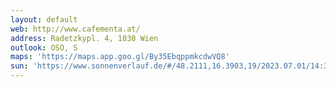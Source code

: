 ```yaml
---
layout: default
web: http://www.cafementa.at/
address: Radetzkypl. 4, 1030 Wien
outlook: OSO, S
maps: 'https://maps.app.goo.gl/By35EbqppmkcdwVQ8'
sun: 'https://www.sonnenverlauf.de/#/48.2111,16.3903,19/2023.07.01/14:36/1/0'
---
```

<div id="map" class="map"></div>

<script>

// https://digitales.wien.gv.at/wp-content/uploads/sites/47/2019/01/adressservice-doku.pdf
var geocodeapi='http://data.wien.gv.at/daten/OGDAddressService.svc/GetAddressInfo?crs=EPSG:31256&Address=';

var map;
var search_done=false;
var kote=0;

async function fetchData(addr)
{
    try {
       const response= await fetch(geocodeapi+addr)
       const data= await response.json();
       mypoint=data.features[0].geometry.coordinates;
       return mypoint;

    } catch (error) {
      console.error('Error fetching data:', error);
    }
}

 var vectorLayer = new ol.layer.Vector({ 
            source: new ol.source.Vector({
                format: new ol.format.GeoJSON(),
                url: function (extent) {
                   // console.log ('wfs request');
                return 'https://data.wien.gv.at/daten/geo' +
                '?service=WFS' + 
                '&request=GetFeature' +
                '&version=1.1.0' +
                '&typeName=ogdwien:FMZKBKMOGD'+
                '&srsName=EPSG:31256' +
                '&outputFormat=application/json' +
                '&bbox=' + extent.join(',') + ',EPSG:31256';
                },
                strategy: ol.loadingstrategy.bbox,
            }),
        });


vectorLayer.getSource().on('change', 
    function(evt){
    const source = evt.target;
    const numFeatures = source.getFeatures().length;

    if (search_done || source.getState() != 'ready' || numFeatures<2) 
        return;

    console.log("marching the sundir");
    var centerCoordinates = map.getView().getCenter();

    features = vectorLayer.getSource().getFeaturesAtCoordinate(centerCoordinates)
    startbuilding_id=features[0].getProperties().BW_GEB_ID;
    console.log ("startbuilding "+startbuilding_id);

    //TODO: get building id at start
    // dont stop till we got a new building id

    outside_startbuilding=[];
    for (let i = 1; i <= 150; i+=1) {
        coords=[centerCoordinates[0] - Math.cos(sunAzimuth)*i,
            centerCoordinates[1] - Math.sin(sunAzimuth)*i];

        features = vectorLayer.getSource().getFeaturesAtCoordinate(coords);
        if (features.length==0 && outside_startbuilding.length==0)
        {
            console.log ("found outside, setting first outside_startbuilding point")
            outside_startbuilding=coords;
        }


        nextbuilding_id=0
        if (features.length==0)
        {
           //         continue
        }
        else
            nextbuilding_id=features[0].getProperties().BW_GEB_ID

        // to calc dist, Haversine formula is designed for spherical Earth, and Web Mercator uses a slightly different projection. for short distances it's ok
        if (outside_startbuilding.length==0)
        {
            dX=coords[0]-centerCoordinates[0];
            dY=coords[1]-centerCoordinates[1];
            dist=Math.sqrt(dX*dX + dY * dY);
            console.log(
            "building id " + nextbuilding_id +
             " dist "+dist
            );
        }
        else
        {
            dX=coords[0]-outside_startbuilding[0];
            dY=coords[1]-outside_startbuilding[1];
            dist=Math.sqrt(dX*dX + dY * dY);
            console.log(
            "OUTSIDE building id " + nextbuilding_id +
            " dist "+dist
            );
        }
        
                
        if (nextbuilding_id==startbuilding_id || features.length==0)
        {
            continue;
        }
        kote=features[0].getProperties().O_KOTE;
        console.log("angle to top of building "+ Math.atan2(kote, dist) * (180 / Math.PI));

        if (!search_done)
        {
            search_done=true;
            draw_search_line(centerCoordinates, 'red');
            draw_search_line(outside_startbuilding, 'green');
            break;
        }
        
    }
});

function draw_search_line(centerCoordinates, col)
{
    var lineString = new ol.geom.LineString([
                    centerCoordinates,  coords 
                ]);
                var lineFeature = new ol.Feature(lineString);   
                lineFeature.setStyle(
                    new ol.style.Style({
                        stroke: new ol.style.Stroke({
                        color: col,
                        width: 1,  
                        }),
                    })
                    );
                vectorLayer.getSource().addFeature(lineFeature);
}

///////////////////////////////////////

async function createMap(addr) //130
{
    try {
        // Wait for the fetch operation to complete
        const coordinates = await fetchData(addr);

        const lonLatCoordinate = ol.proj.toLonLat(coordinates);
        console.log('Longitude/Latitude:', lonLatCoordinate);

        console.log("sunAlt "+sunAlt );

        console.log("sunAzimuth "+ sunAzimuth);
   
        const key = 'i9xwr1qrYDFkU4CYpnLq';
        const raster = new ol.layer.Tile({
            source: new ol.source.XYZ({
            url: 'https://api.maptiler.com/tiles/satellite/{z}/{x}/{y}.jpg?key=' + key,
            maxZoom: 20,
            }),
        });
       
        map = new ol.Map({
            target: 'map',
            layers: [
                new ol.layer.Tile({
                source: new ol.source.OSM(),
                }),
                vectorLayer,
            ],
            view: new ol.View({
                center:  coordinates, 
                zoom: 20,
            }),
        });
    } catch (error) {
        console.error('Error creating map:', error);
    }
}
  
// taste of india coords
const latitude =  48.2112; 
const longitude = 16.3903;

const futureDate = new Date(new Date().getTime() - 2 * 60 * 60 * 1000 + 1000*60*8);
console.log (futureDate)
const sunPosition = SunCalc.getPosition(
     //new Date(),
    futureDate, latitude, longitude);

// adjust so angle is measured counterclockwise 
//   from the positive x-axis
const sunAzimuth = Math.PI /2 - sunPosition.azimuth;

const sunAlt = sunPosition.altitude * 180 / Math.PI;
    
createMap("Radetzkyplatz%204");
console.log("kote: "+kote)

// usecases:
 // alaret mi when its sunny in metna
 // my favorite places..
  // remember previous searches

</script>

